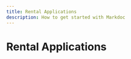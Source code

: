 ```yaml
---
title: Rental Applications
description: How to get started with Markdoc
---
```


# Rental Applications
